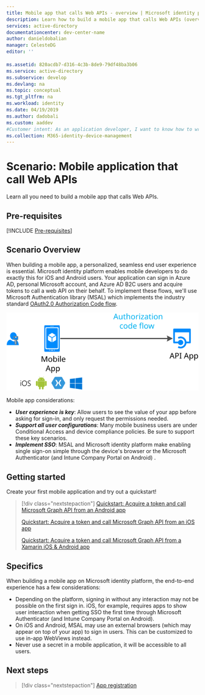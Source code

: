 ```yaml
---
title: Mobile app that calls Web APIs - overview | Microsoft identity platform
description: Learn how to build a mobile app that calls Web APIs (overview)
services: active-directory
documentationcenter: dev-center-name
author: danieldobalian
manager: CelesteDG
editor: ''

ms.assetid: 820acdb7-d316-4c3b-8de9-79df48ba3b06
ms.service: active-directory
ms.subservice: develop
ms.devlang: na
ms.topic: conceptual
ms.tgt_pltfrm: na
ms.workload: identity
ms.date: 04/19/2019
ms.author: dadobali
ms.custom: aaddev 
#Customer intent: As an application developer, I want to know how to write a mobile app that calls Web APIs using the Microsoft identity platform for developers.
ms.collection: M365-identity-device-management
---
```


# Scenario: Mobile application that call Web APIs

Learn all you need to build a mobile app that calls Web APIs.

## Pre-requisites

[!INCLUDE [Pre-requisites](../../../includes/active-directory-develop-scenarios-prerequisites.md)]

## Scenario Overview

When building a mobile app, a personalized, seamless end user experience is essential.  Microsoft identity platform enables mobile developers to do exactly this for iOS and Android users.  Your application can sign in Azure AD, personal Microsoft account, and Azure AD B2C users and acquire tokens to call a web API on their behalf. To implement these flows, we'll use Microsoft Authentication library (MSAL) which implements the industry standard [OAuth2.0 Authorization Code flow](https://docs.microsoft.com/en-us/azure/active-directory/develop/v2-oauth2-auth-code-flow). 

![Daemon apps](./media/scenarios/mobile-app.svg)

Mobile app considerations:

- ***User experience is key***: Allow users to see the value of your app before asking for sign-in, and only request the permissions needed. 
- ***Support all user configurations***: Many mobile business users are under Conditional Access and device compliance policies. Be sure to support these key scenarios. 
- ***Implement SSO***: MSAL and Microsoft identity platform make enabling single sign-on simple through the device's browser or the Microsoft Authenticator (and Intune Company Portal on Android) . 

## Getting started
Create your first mobile application and try out a quickstart!

> [!div class="nextstepaction"]
> [Quickstart: Acquire a token and call Microsoft Graph API from an Android app](./quickstart-v2-android.md)
>
> [Quickstart: Acquire a token and call Microsoft Graph API from an iOS app](./quickstart-v2-ios.md)
>
> [Quickstart: Acquire a token and call Microsoft Graph API from a Xamarin iOS & Android app](https://github.com/Azure-Samples/active-directory-xamarin-native-v2)

## Specifics 

When building a mobile app on Microsoft identity platform, the end-to-end experience has a few considerations:
- Depending on the platform, signing in without any interaction may not be possible on the first sign in. iOS, for example, requires apps to show user interaction when getting SSO the first time through Microsoft Authenticator (and Intune Company Portal on Android).
- On iOS and Android, MSAL may use an external browsers (which may appear on top of your app) to sign in users. This can be customized to use in-app WebViews instead. 
- Never use a secret in a mobile application, it will be accessible to all users. 

## Next steps

> [!div class="nextstepaction"]
> [App registration](scenario-mobile-app-registration.md)
